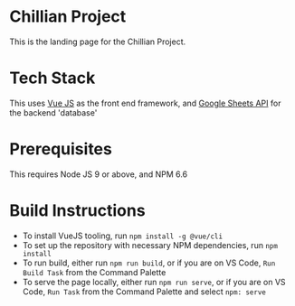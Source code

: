 # Chillian Project
This is the landing page for the Chillian Project. 

# Tech Stack
This uses [Vue JS](https://vuejs.org) as the front end framework, and [Google Sheets API](https://developers.google.com/sheets/api/) for the backend 'database'

# Prerequisites
This requires Node JS 9 or above, and NPM 6.6

# Build Instructions
* To install VueJS tooling, run `npm install -g @vue/cli`
* To set up the repository with necessary NPM dependencies, run `npm install`
* To run build, either run `npm run build`, or if you are on VS Code, `Run Build Task` from the Command Palette
* To serve the page locally, either run `npm run serve`, or if you are on VS Code, `Run Task` from the Command Palette and select `npm: serve`